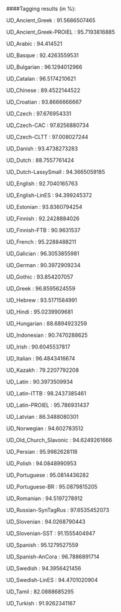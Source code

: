 ####Tagging results (in %):

UD_Ancient_Greek : 91.5686507465

UD_Ancient_Greek-PROIEL : 95.7193816885

UD_Arabic : 94.414521

UD_Basque : 92.4263559531

UD_Bulgarian : 96.1294012966

UD_Catalan : 96.5174210621

UD_Chinese : 89.4522144522

UD_Croatian : 93.8666666667

UD_Czech : 97.676954331

UD_Czech-CAC : 97.8256880734

UD_Czech-CLTT : 97.008027244

UD_Danish : 93.4738273283

UD_Dutch : 88.7557761424

UD_Dutch-LassySmall : 94.3665059185

UD_English : 92.7040165763

UD_English-LinES : 94.399245372

UD_Estonian : 93.8360794254

UD_Finnish : 92.2428884026

UD_Finnish-FTB : 90.9631537

UD_French : 95.2288488211

UD_Galician : 96.3053855981

UD_German : 90.3972909234

UD_Gothic : 93.854207057

UD_Greek : 96.8595624559

UD_Hebrew : 93.5171584991

UD_Hindi : 95.0239909681

UD_Hungarian : 88.6894923259

UD_Indonesian : 90.7470288625

UD_Irish : 90.6045537817

UD_Italian : 96.4843416674

UD_Kazakh : 79.2207792208

UD_Latin : 90.3973509934

UD_Latin-ITTB : 98.2437385461

UD_Latin-PROIEL : 95.786931437

UD_Latvian : 86.3488080301

UD_Norwegian : 94.602783512

UD_Old_Church_Slavonic : 94.6249261666

UD_Persian : 95.9982628118

UD_Polish : 94.0848990953

UD_Portuguese : 95.0814436282

UD_Portuguese-BR : 95.0879815205

UD_Romanian : 94.5197278912

UD_Russian-SynTagRus : 97.6535452073

UD_Slovenian : 94.0268790443

UD_Slovenian-SST : 91.1555404947

UD_Spanish : 95.1279527559

UD_Spanish-AnCora : 96.7886891714

UD_Swedish : 94.3956421456

UD_Swedish-LinES : 94.4701020904

UD_Tamil : 82.0888685295

UD_Turkish : 91.9262341167
